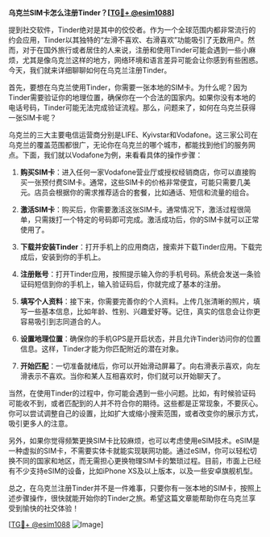**乌克兰SIM卡怎么注册Tinder？[[TG💪+ @esim1088](https://t.me/s/esim1088)]**

提到社交软件，Tinder绝对是其中的佼佼者。作为一个全球范围内都非常流行的约会应用，Tinder以其独特的“左滑不喜欢、右滑喜欢”功能吸引了无数用户。然而，对于在国外旅行或者居住的人来说，注册和使用Tinder可能会遇到一些小麻烦，尤其是像乌克兰这样的地方，网络环境和语言差异可能会让你感到有些困惑。今天，我们就来详细聊聊如何在乌克兰注册Tinder。

首先，要想在乌克兰使用Tinder，你需要一张本地的SIM卡。为什么呢？因为Tinder需要验证你的地理位置，确保你在一个合法的国家内。如果你没有本地的电话号码，Tinder可能无法完成验证流程。那么，问题来了，如何在乌克兰获得一张SIM卡呢？

乌克兰的三大主要电信运营商分别是LIFE、Kyivstar和Vodafone。这三家公司在乌克兰的覆盖范围都很广，无论你在乌克兰的哪个城市，都能找到他们的服务网点。下面，我们就以Vodafone为例，来看看具体的操作步骤：

1. **购买SIM卡**：进入任何一家Vodafone营业厅或授权经销商店，你可以直接购买一张预付费SIM卡。通常，这些SIM卡的价格非常便宜，可能只需要几美元。店员会根据你的需求推荐适合的套餐，比如通话、短信和流量的组合。

2. **激活SIM卡**：购买后，你需要激活这张SIM卡。通常情况下，激活过程很简单，只需拨打一个特定的号码即可完成。激活成功后，你的SIM卡就可以正常使用了。

3. **下载并安装Tinder**：打开手机上的应用商店，搜索并下载Tinder应用。下载完成后，安装到你的手机上。

4. **注册账号**：打开Tinder应用，按照提示输入你的手机号码。系统会发送一条验证码短信到你的手机上，输入验证码后，你就完成了基本的注册。

5. **填写个人资料**：接下来，你需要完善你的个人资料。上传几张清晰的照片，填写一些基本信息，比如年龄、性别、兴趣爱好等。记住，真实的信息会让你更容易吸引到志同道合的人。

6. **设置地理位置**：确保你的手机GPS是开启状态，并且允许Tinder访问你的位置信息。这样，Tinder才能为你匹配附近的潜在对象。

7. **开始匹配**：一切准备就绪后，你可以开始滑动屏幕了。向右滑表示喜欢，向左滑表示不喜欢。当你和某人互相喜欢时，你们就可以开始聊天了。

当然，在使用Tinder的过程中，你可能会遇到一些小问题。比如，有时候验证码可能收不到，或者匹配到的人并不符合你的期待。这些都是正常现象，不要灰心。你可以尝试调整自己的设置，比如扩大或缩小搜索范围，或者改变你的展示方式，吸引更多人的注意。

另外，如果你觉得频繁更换SIM卡比较麻烦，也可以考虑使用eSIM技术。eSIM是一种虚拟的SIM卡，不需要实体卡就能实现联网功能。通过eSIM，你可以轻松切换不同的国家和地区，而无需担心更换物理SIM卡的繁琐过程。目前，市面上已经有不少支持eSIM的设备，比如iPhone XS及以上版本，以及一些安卓旗舰机型。

总之，在乌克兰注册Tinder并不是一件难事，只要你有一张本地的SIM卡，按照上述步骤操作，很快就能开始你的Tinder之旅。希望这篇文章能帮助你在乌克兰享受到愉快的社交体验！

[[TG💪+ @esim1088](https://t.me/s/esim1088) ![Image](https://i.postimg.cc/4NQfJmqS/Snipaste-2025-05-13-00-14-12.png)]